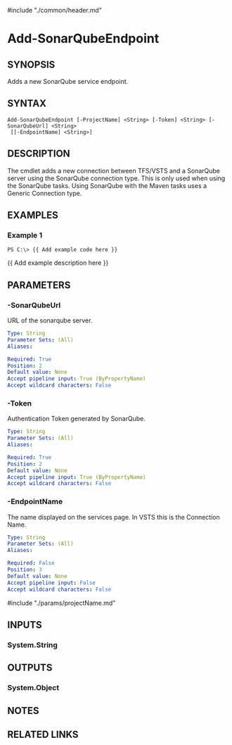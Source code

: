 #include "./common/header.md"

# Add-SonarQubeEndpoint

## SYNOPSIS
Adds a new SonarQube service endpoint.

## SYNTAX

```
Add-SonarQubeEndpoint [-ProjectName] <String> [-Token] <String> [-SonarQubeUrl] <String>
 [[-EndpointName] <String>]
```

## DESCRIPTION
The cmdlet adds a new connection between TFS/VSTS and a SonarQube server using the SonarQube connection type. 
This is only used when using the SonarQube tasks.
Using SonarQube with the Maven tasks uses a Generic Connection type.

## EXAMPLES

### Example 1
```
PS C:\> {{ Add example code here }}
```

{{ Add example description here }}

## PARAMETERS

### -SonarQubeUrl
URL of the sonarqube server.

```yaml
Type: String
Parameter Sets: (All)
Aliases: 

Required: True
Position: 2
Default value: None
Accept pipeline input: True (ByPropertyName)
Accept wildcard characters: False
```

### -Token
Authentication Token generated by SonarQube.

```yaml
Type: String
Parameter Sets: (All)
Aliases: 

Required: True
Position: 2
Default value: None
Accept pipeline input: True (ByPropertyName)
Accept wildcard characters: False
```

### -EndpointName
The name displayed on the services page. 
In VSTS this is the Connection Name.

```yaml
Type: String
Parameter Sets: (All)
Aliases: 

Required: False
Position: 3
Default value: None
Accept pipeline input: False
Accept wildcard characters: False
```

#include "./params/projectName.md"

## INPUTS

### System.String

## OUTPUTS

### System.Object

## NOTES

## RELATED LINKS

